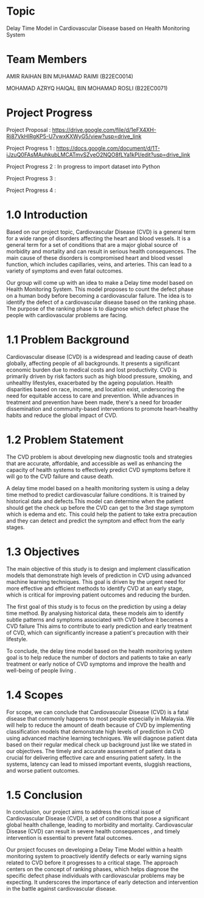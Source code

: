 # Topic

Delay Time Model in Cardiovascular Disease based on Health Monitoring System

# Team Members

AMIR RAIHAN BIN MUHAMAD RAIMI (B22EC0014)

MOHAMAD AZRYQ HAIQAL BIN MOHAMAD ROSLI (B22EC0071)

# Project Progress 

Project Proposal : https://drive.google.com/file/d/1eFX4XH-Ri87VkHIRgKP5-U7vwxKXWyG5/view?usp=drive_link

Project Progress 1 : https://docs.google.com/document/d/1T-iJzuQ0FAsMAuhkubLMCATmvSZyeO2NQO8fLYa1kPI/edit?usp=drive_link

Project Progress 2 : In progress to import dataset into Python

Project Progress 3 :

Project Progress 4 :

# 1.0 Introduction 

Based on our project topic, Cardiovascular Disease (CVD) is a general term for a
wide range of disorders affecting the heart and blood vessels. It is a general term for a set of
conditions that are a major global source of morbidity and mortality and can result in serious
health consequences. The main cause of these disorders is compromised heart and blood
vessel function, which includes capillaries, veins, and arteries. This can lead to a variety of
symptoms and even fatal outcomes.

Our group will come up with an idea to make a Delay time model based on Health
Monitoring System. This model proposes to count the defect phase on a human body before
becoming a cardiovascular failure. The idea is to identify the defect of a cardiovascular
disease based on the ranking phase. The purpose of the ranking phase is to diagnose which
defect phase the people with cardiovascular problems are facing.

# 1.1 Problem Background

Cardiovascular disease (CVD) is a widespread and leading cause of death globally,
affecting people of all backgrounds. It presents a significant economic burden due to medical
costs and lost productivity. CVD is primarily driven by risk factors such as high blood
pressure, smoking, and unhealthy lifestyles, exacerbated by the ageing population. Health
disparities based on race, income, and location exist, underscoring the need for equitable
access to care and prevention. While advances in treatment and prevention have been made,
there's a need for broader dissemination and community-based interventions to promote
heart-healthy habits and reduce the global impact of CVD.

# 1.2 Problem Statement

The CVD problem is about developing new diagnostic tools and strategies that are
accurate, affordable, and accessible as well as enhancing the capacity of health systems to
effectively predict CVD symptoms before it will go to the CVD failure and cause death.

A delay time model based on a health monitoring system is using a delay time method
to predict cardiovascular failure conditions. It is trained by historical data and defects.This
model can determine when the patient should get the check up before the CVD can get to the
3rd stage symptom which is edema and etc. This could help the patient to take extra
precaution and they can detect and predict the symptom and effect from the early stages.

# 1.3 Objectives

The main objective of this study is to design and implement classification models that
demonstrate high levels of prediction in CVD using advanced machine learning techniques.
This goal is driven by the urgent need for more effective and efficient methods to identify
CVD at an early stage, which is critical for improving patient outcomes and reducing the
burden.

The first goal of this study is to focus on the prediction by using a delay time method.
By analysing historical data, these models aim to identify subtle patterns and symptoms
associated with CVD before it becomes a CVD failure This aims to contribute to early
prediction and early treatment of CVD, which can significantly increase a patient's precaution
with their lifestyle.

To conclude, the delay time model based on the health monitoring system goal is to
help reduce the number of doctors and patients to take an early treatment or early notice of
CVD symptoms and improve the health and well-being of people living .

# 1.4 Scopes

For scope, we can conclude that Cardiovascular Disease (CVD) is a fatal disease that commonly
happens to most people especially in Malaysia. We will help to reduce the amount of death because of
CVD by implementing classification models that demonstrate high levels of prediction in CVD
using advanced machine learning techniques. We will diagnose patient data based on their
regular medical check up background just like we stated in our objectives. The timely and
accurate assessment of patient data is crucial for delivering effective care and ensuring patient
safety. In the systems, latency can lead to missed important events, sluggish reactions, and
worse patient outcomes.

# 1.5 Conclusion

In conclusion, our project aims to address the critical issue of Cardiovascular Disease (CVD),
a set of conditions that pose a significant global health challenge, leading to morbidity and mortality.
Cardiovascular Disease (CVD) can result in severe health consequences , and timely intervention is
essential to prevent fatal outcomes.

Our project focuses on developing a Delay Time Model within a health monitoring system to
proactively identify defects or early warning signs related to CVD before it progresses to a critical
stage. The approach centers on the concept of ranking phases, which helps diagnose the specific
defect phase individuals with cardiovascular problems may be expecting. It underscores the
importance of early detection and intervention in the battle against cardiovascular disease.



